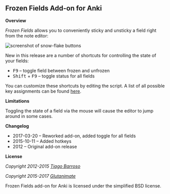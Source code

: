 ## Frozen Fields Add-on for Anki

**Overview**

*Frozen Fields* allows you to conveniently sticky and unsticky a field right from the note editor:

![screenshot of snow-flake buttons](https://raw.githubusercontent.com/Glutanimate/FrozenFields/master/screenshot.png)

New in this release are a number of shortcuts for controlling the state of your fields:

- <kbd>F9</kbd> – toggle field between frozen and unfrozen
- <kbd>Shift</kbd> + <kbd>F9</kbd> – toggle status for all fields

You can customize these shortcuts by editing the script. A list of all possible key assignments can be found [here](http://pyqt.sourceforge.net/Docs/PyQt4/qt.html#Key-enum).

**Limitations**

Toggling the state of a field via the mouse will cause the editor to jump around in some cases.

**Changelog**

- 2017-03-20 – Reworked add-on, added toggle for all fields
- 2015-10-11 – Added hotkeys
- 2012 – Original add-on release

**License**

*Copyright 2012-2015 [Tiago Barroso](https://github.com/tmbb)*

*Copyright 2015-2017 [Glutanimate](https://github.com/Glutanimate)*

Frozen Fields add-on for Anki is licensed under the simplified BSD license.